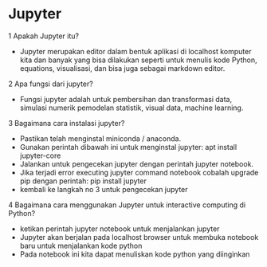 # Jupyter
1 Apakah Jupyter itu?
  * Jupyter merupakan editor dalam bentuk aplikasi di localhost komputer kita dan banyak yang bisa dilakukan seperti untuk         menulis kode Python, equations, visualisasi, dan bisa juga sebagai markdown editor.
  
2 Apa fungsi dari jupyter?
  * Fungsi jupyter adalah untuk pembersihan dan transformasi data, simulasi numerik pemodelan statistik, visual data, machine       learning.
  
3 Bagaimana cara instalasi jupyter?
  * Pastikan telah menginstal miniconda / anaconda.
  * Gunakan perintah dibawah ini untuk menginstal jupyter: apt install jupyter-core
  * Jalankan untuk pengecekan jupyter dengan perintah jupyter notebook.
  * Jika terjadi  error executing jupyter command notebook cobalah upgrade pip dengan  perintah: pip install jupyter
  * kembali ke langkah no 3 untuk pengecekan jupyter
   
4 Bagaimana cara menggunakan Jupyter untuk interactive computing di Python?
  * ketikan perintah jupyter notebook untuk menjalankan jupyter 
  * Jupyter akan berjalan pada localhost browser untuk membuka notebook baru untuk menjalankan kode python
  * Pada notebook ini kita dapat menuliskan kode python yang diinginkan

